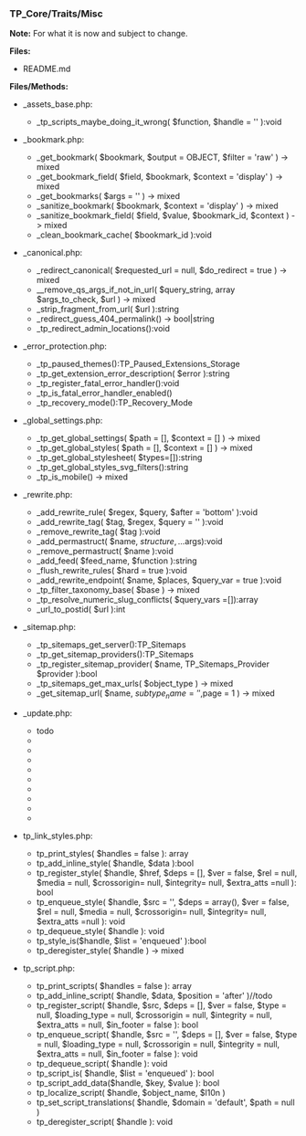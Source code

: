 ### TP_Core/Traits/Misc

**Note:** For what it is now and subject to change. 

**Files:** 
- README.md

**Files/Methods:** 
- _assets_base.php: 	
	* _tp_scripts_maybe_doing_it_wrong( $function, $handle = '' ):void 

- _bookmark.php: 	
	* _get_bookmark( $bookmark, $output = OBJECT, $filter = 'raw' ) -> mixed 
	* _get_bookmark_field( $field, $bookmark, $context = 'display' ) -> mixed 
	* _get_bookmarks( $args = '' ) -> mixed 
	* _sanitize_bookmark( $bookmark, $context = 'display' ) -> mixed 
	* _sanitize_bookmark_field( $field, $value, $bookmark_id, $context ) -> mixed 
	* _clean_bookmark_cache( $bookmark_id ):void 

- _canonical.php: 	
	* _redirect_canonical( $requested_url = null, $do_redirect = true ) -> mixed  
	* __remove_qs_args_if_not_in_url( $query_string, array $args_to_check, $url ) -> mixed  
	* _strip_fragment_from_url( $url ):string 
	* _redirect_guess_404_permalink() -> bool|string
	* _tp_redirect_admin_locations():void 

- _error_protection.php: 	
	* _tp_paused_themes():TP_Paused_Extensions_Storage 
	* _tp_get_extension_error_description( $error ):string 
	* _tp_register_fatal_error_handler():void 
	* _tp_is_fatal_error_handler_enabled() 
	* _tp_recovery_mode():TP_Recovery_Mode 

- _global_settings.php: 	
	* _tp_get_global_settings( $path = [], $context = [] ) -> mixed 
	* _tp_get_global_styles( $path = [], $context = [] ) -> mixed 
	* _tp_get_global_stylesheet( $types=[]):string 
	* _tp_get_global_styles_svg_filters():string 
	* _tp_is_mobile() -> mixed 

- _rewrite.php: 	
	* _add_rewrite_rule( $regex, $query, $after = 'bottom' ):void 
	* _add_rewrite_tag( $tag, $regex, $query = '' ):void 
	* _remove_rewrite_tag( $tag ):void 
	* _add_permastruct( $name, $structure, ...$args):void 
	* _remove_permastruct( $name ):void 
	* _add_feed( $feed_name, $function ):string 
	* _flush_rewrite_rules( $hard = true ):void 
	* _add_rewrite_endpoint( $name, $places, $query_var = true ):void 
	* _tp_filter_taxonomy_base( $base ) -> mixed 
	* _tp_resolve_numeric_slug_conflicts( $query_vars =[]):array 
	* _url_to_postid( $url ):int 

- _sitemap.php: 	
	* _tp_sitemaps_get_server():TP_Sitemaps 
	* _tp_get_sitemap_providers():TP_Sitemaps 
	* _tp_register_sitemap_provider( $name, TP_Sitemaps_Provider $provider ):bool 
	* _tp_sitemaps_get_max_urls( $object_type ) -> mixed 
	* _get_sitemap_url( $name, $subtype_name = '',$page = 1 ) -> mixed 

- _update.php: 	
	* todo 
	*  
	*  
	*  
	*  
	*  
	*  
	*  
	*  
	*  

- tp_link_styles.php: 	
	* tp_print_styles( $handles = false ): array 
	* tp_add_inline_style( $handle, $data ):bool 
	* tp_register_style( $handle, $href, $deps = [], $ver = false, $rel = null, $media = null, $crossorigin= null, $integrity= null, $extra_atts =null ): bool 
	* tp_enqueue_style( $handle, $src = '', $deps = array(), $ver = false, $rel = null, $media = null, $crossorigin= null, $integrity= null, $extra_atts =null ): void 
	* tp_dequeue_style( $handle ): void 
	* tp_style_is($handle, $list = 'enqueued' ):bool 
	* tp_deregister_style( $handle ) -> mixed 

- tp_script.php: 	
	* tp_print_scripts( $handles = false ): array 
	* tp_add_inline_script( $handle, $data, $position = 'after' )//todo 
	* tp_register_script( $handle, $src, $deps = [], $ver = false, $type = null, $loading_type = null, $crossorigin = null, $integrity = null, $extra_atts = null, $in_footer = false ): bool 
	* tp_enqueue_script( $handle, $src = '', $deps = [], $ver = false, $type = null, $loading_type = null, $crossorigin = null, $integrity = null, $extra_atts = null, $in_footer = false ): void 
	* tp_dequeue_script( $handle ): void 
	* tp_script_is( $handle, $list = 'enqueued' ): bool 
	* tp_script_add_data($handle, $key, $value ): bool 
	* tp_localize_script( $handle, $object_name, $l10n ) 
	* tp_set_script_translations( $handle, $domain = 'default', $path = null ) 
	* tp_deregister_script( $handle ): void 
